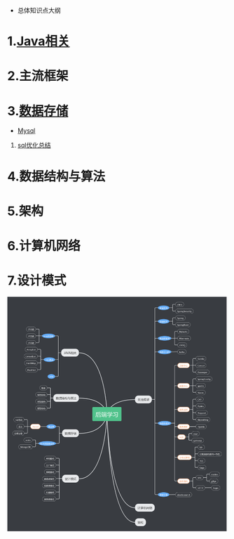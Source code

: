 - 总体知识点大纲

# 1.[Java相关](./Java相关)  

# 2.主流框架  
# 3.[数据存储](./数据存储)
- [Mysql](./数据存储/mysql)  
1. [sql优化总结](./数据存储/mysql/sql优化总结)
# 4.数据结构与算法  
# 5.架构  
# 6.计算机网络  
# 7.设计模式  

![](./image/Java知识点.png)
